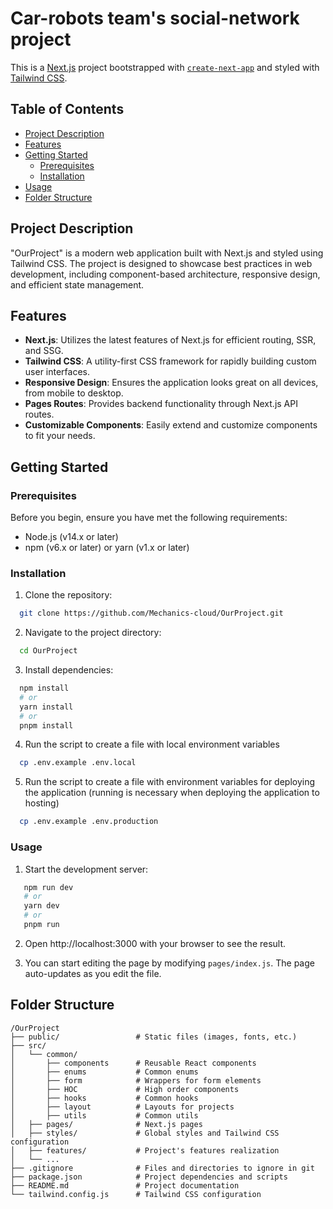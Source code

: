 # Car-robots team's social-network project

This is a [Next.js](https://nextjs.org/) project bootstrapped with [`create-next-app`](https://github.com/vercel/next.js/tree/canary/packages/create-next-app) and styled with [Tailwind CSS](https://tailwindcss.com/).

## Table of Contents

- [Project Description](#project-description)
- [Features](#features)
- [Getting Started](#getting-started)
  - [Prerequisites](#prerequisites)
  - [Installation](#installation)
- [Usage](#usage)
- [Folder Structure](#folder-structure)

## Project Description

"OurProject" is a modern web application built with Next.js and styled using Tailwind CSS. The project is designed to showcase best practices in web development, including component-based architecture, responsive design, and efficient state management.

## Features

- **Next.js**: Utilizes the latest features of Next.js for efficient routing, SSR, and SSG.
- **Tailwind CSS**: A utility-first CSS framework for rapidly building custom user interfaces.
- **Responsive Design**: Ensures the application looks great on all devices, from mobile to desktop.
- **Pages Routes**: Provides backend functionality through Next.js API routes.
- **Customizable Components**: Easily extend and customize components to fit your needs.

## Getting Started

### Prerequisites

Before you begin, ensure you have met the following requirements:

- Node.js (v14.x or later)
- npm (v6.x or later) or yarn (v1.x or later)

### Installation

1. Clone the repository:

```sh
  git clone https://github.com/Mechanics-cloud/OurProject.git
```

2. Navigate to the project directory:

```sh
  cd OurProject
```

3. Install dependencies:

```sh
  npm install
  # or
  yarn install
  # or
  pnpm install
```

4. Run the script to create a file with local environment variables

```sh
  cp .env.example .env.local
```

5. Run the script to create a file with environment variables for deploying the application (running is necessary when deploying the application to hosting)

```sh
  cp .env.example .env.production
```

### Usage

1. Start the development server:

```sh
   npm run dev
   # or
   yarn dev
   # or
   pnpm run
```

2. Open http://localhost:3000 with your browser to see the result.

3. You can start editing the page by modifying `pages/index.js`. The page auto-updates as you edit the file.

## Folder Structure

```
/OurProject
├── public/                 # Static files (images, fonts, etc.)
├── src/
│   └── common/
│       ├── components      # Reusable React components
│       ├── enums           # Common enums
│       ├── form            # Wrappers for form elements
│       ├── HOC             # High order components
│       ├── hooks           # Common hooks
│       ├── layout          # Layouts for projects
│       ├── utils           # Common utils
│   ├── pages/              # Next.js pages
│   ├── styles/             # Global styles and Tailwind CSS configuration
│   ├── features/           # Project's features realization
│   └── ...
├── .gitignore              # Files and directories to ignore in git
├── package.json            # Project dependencies and scripts
├── README.md               # Project documentation
└── tailwind.config.js      # Tailwind CSS configuration
```
